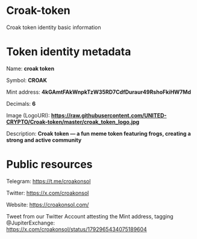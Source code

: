 # Croak-token
Croak token identity basic information

# Token identity metadata
Name: **croak token**

Symbol: **CROAK**

Mint address: **4kGAmtFAkWnpkTzW35RD7CdfDuraur49RshoFkiHW7Md**

Decimals: **6**

Image (LogoURI): **https://raw.githubusercontent.com/UNITED-CRYPTO/Croak-token/master/croak_token_logo.jpg**

Description: **Croak token — a fun meme token featuring frogs, creating a strong and active community**

# Public resources
Telegram: https://t.me/croakonsol

Twitter: https://x.com/croakonsol

Website: https://croakonsol.com/

Tweet from our Twitter Account attesting the Mint address, tagging @JupiterExchange: https://x.com/croakonsol/status/1792965434075189604
